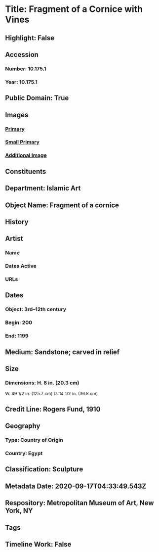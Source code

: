 # Title: Fragment of a Cornice with Vines
## Highlight: False
## Accession
### Number: 10.175.1
### Year: 10.175.1
## Public Domain: True
## Images
### [Primary](https://images.metmuseum.org/CRDImages/is/original/10.175.1.JPG)
### [Small Primary](https://images.metmuseum.org/CRDImages/is/web-large/10.175.1.JPG)
### [Additional Image](https://images.metmuseum.org/CRDImages/is/original/9277.jpg)
## Constituents
## Department: Islamic Art
## Object Name: Fragment of a cornice
## History
## Artist
### Name
### Dates Active
### URLs
## Dates
### Object: 3rd–12th century
### Begin: 200
### End: 1199
## Medium: Sandstone; carved in relief
## Size
### Dimensions: H. 8 in. (20.3 cm)
W. 49 1/2 in. (125.7 cm)
D. 14 1/2 in. (36.8 cm)
## Credit Line: Rogers Fund, 1910
## Geography
### Type: Country of Origin
### Country: Egypt
## Classification: Sculpture
## Metadata Date: 2020-09-17T04:33:49.543Z
## Respository: Metropolitan Museum of Art, New York, NY
## Tags
## Timeline Work: False